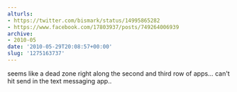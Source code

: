 ```yaml
---
alturls:
- https://twitter.com/bismark/status/14995865282
- https://www.facebook.com/17803937/posts/749264006939
archive:
- 2010-05
date: '2010-05-29T20:08:57+00:00'
slug: '1275163737'
---
```


seems like a dead zone right along the second and third row of apps... can't hit send in the text messaging app..

